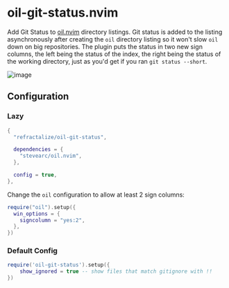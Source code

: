 # oil-git-status.nvim

Add Git Status to [oil.nvim](https://github.com/stevearc/oil.nvim) directory listings. Git status is added to the listing asynchronously after creating the `oil` directory listing so it won't slow `oil` down on big repositories. The plugin puts the status in two new sign columns, the left being the status of the index, the right being the status of the working directory, just as you'd get if you ran `git status --short`.

![image](https://github.com/refractalize/oil-git-status.nvim/assets/123917/ec179eee-0e04-4bd2-8674-56e3a8b0f13c)

## Configuration

### Lazy

```lua
{
  "refractalize/oil-git-status",

  dependencies = {
    "stevearc/oil.nvim",
  },

  config = true,
},
```

Change the `oil` configuration to allow at least 2 sign columns:

```lua
require("oil").setup({
  win_options = {
    signcolumn = "yes:2",
  },
})
```

### Default Config

```lua
require('oil-git-status').setup({
    show_ignored = true -- show files that match gitignore with !!
})
```
